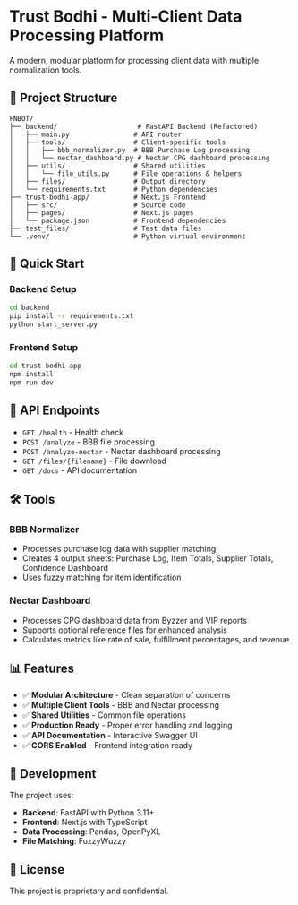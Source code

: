 # Trust Bodhi - Multi-Client Data Processing Platform

A modern, modular platform for processing client data with multiple normalization tools.

## 📁 Project Structure

```
FNBOT/
├── backend/                    # FastAPI Backend (Refactored)
│   ├── main.py                # API router
│   ├── tools/                 # Client-specific tools
│   │   ├── bbb_normalizer.py  # BBB Purchase Log processing
│   │   └── nectar_dashboard.py # Nectar CPG dashboard processing
│   ├── utils/                 # Shared utilities
│   │   └── file_utils.py      # File operations & helpers
│   ├── files/                 # Output directory
│   └── requirements.txt       # Python dependencies
├── trust-bodhi-app/           # Next.js Frontend
│   ├── src/                   # Source code
│   ├── pages/                 # Next.js pages
│   └── package.json           # Frontend dependencies
├── test_files/                # Test data files
└── .venv/                     # Python virtual environment
```

## 🚀 Quick Start

### Backend Setup
```bash
cd backend
pip install -r requirements.txt
python start_server.py
```

### Frontend Setup
```bash
cd trust-bodhi-app
npm install
npm run dev
```

## 🔌 API Endpoints

- `GET /health` - Health check
- `POST /analyze` - BBB file processing
- `POST /analyze-nectar` - Nectar dashboard processing
- `GET /files/{filename}` - File download
- `GET /docs` - API documentation

## 🛠️ Tools

### BBB Normalizer
- Processes purchase log data with supplier matching
- Creates 4 output sheets: Purchase Log, Item Totals, Supplier Totals, Confidence Dashboard
- Uses fuzzy matching for item identification

### Nectar Dashboard
- Processes CPG dashboard data from Byzzer and VIP reports
- Supports optional reference files for enhanced analysis
- Calculates metrics like rate of sale, fulfillment percentages, and revenue

## 📊 Features

- ✅ **Modular Architecture** - Clean separation of concerns
- ✅ **Multiple Client Tools** - BBB and Nectar processing
- ✅ **Shared Utilities** - Common file operations
- ✅ **Production Ready** - Proper error handling and logging
- ✅ **API Documentation** - Interactive Swagger UI
- ✅ **CORS Enabled** - Frontend integration ready

## 🔧 Development

The project uses:
- **Backend**: FastAPI with Python 3.11+
- **Frontend**: Next.js with TypeScript
- **Data Processing**: Pandas, OpenPyXL
- **File Matching**: FuzzyWuzzy

## 📝 License

This project is proprietary and confidential. 